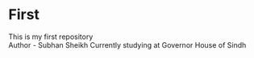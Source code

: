 # First
This is my first repository
<br>
Author - Subhan Sheikh
Currently studying at Governor House of Sindh